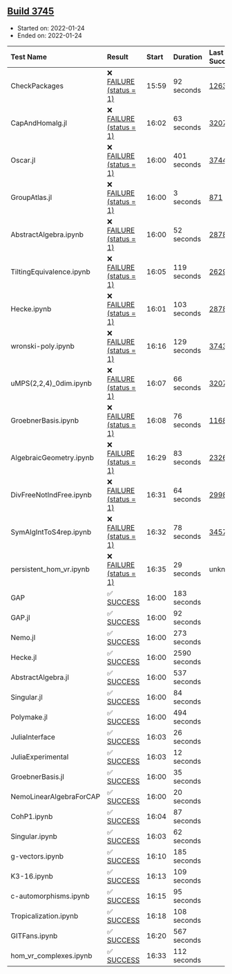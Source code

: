 ## [Build 3745](https://oscarci.mathematik.uni-kl.de/job/oscar-stable/3745/)

* Started on: 2022-01-24
* Ended on: 2022-01-24

| Test Name    | Result | Start | Duration | Last Success | First Failure |
|:-------------|:-------|:------|:---------|:-------------|:--------------|
| CheckPackages | ❌ [FAILURE (status = 1)](https://oscarci.mathematik.uni-kl.de/job/oscar-stable/3745/artifact/logs/build-3745/CheckPackages.log) | 15:59 | 92 seconds | [1263](https://oscarci.mathematik.uni-kl.de/job/oscar-stable/1263/) | [1264](https://oscarci.mathematik.uni-kl.de/job/oscar-stable/1264/) |
| CapAndHomalg.jl | ❌ [FAILURE (status = 1)](https://oscarci.mathematik.uni-kl.de/job/oscar-stable/3745/artifact/logs/build-3745/CapAndHomalg.jl.log) | 16:02 | 63 seconds | [3207](https://oscarci.mathematik.uni-kl.de/job/oscar-stable/3207/) | [3208](https://oscarci.mathematik.uni-kl.de/job/oscar-stable/3208/) |
| Oscar.jl | ❌ [FAILURE (status = 1)](https://oscarci.mathematik.uni-kl.de/job/oscar-stable/3745/artifact/logs/build-3745/Oscar.jl.log) | 16:00 | 401 seconds | [3744](https://oscarci.mathematik.uni-kl.de/job/oscar-stable/3744/) | [3745](https://oscarci.mathematik.uni-kl.de/job/oscar-stable/3745/) |
| GroupAtlas.jl | ❌ [FAILURE (status = 1)](https://oscarci.mathematik.uni-kl.de/job/oscar-stable/3745/artifact/logs/build-3745/GroupAtlas.jl.log) | 16:00 | 3 seconds | [871](https://oscarci.mathematik.uni-kl.de/job/oscar-stable/871/) | [872](https://oscarci.mathematik.uni-kl.de/job/oscar-stable/872/) |
| AbstractAlgebra.ipynb | ❌ [FAILURE (status = 1)](https://oscarci.mathematik.uni-kl.de/job/oscar-stable/3745/artifact/logs/build-3745/AbstractAlgebra.ipynb.log) | 16:00 | 52 seconds | [2878](https://oscarci.mathematik.uni-kl.de/job/oscar-stable/2878/) | [2879](https://oscarci.mathematik.uni-kl.de/job/oscar-stable/2879/) |
| TiltingEquivalence.ipynb | ❌ [FAILURE (status = 1)](https://oscarci.mathematik.uni-kl.de/job/oscar-stable/3745/artifact/logs/build-3745/TiltingEquivalence.ipynb.log) | 16:05 | 119 seconds | [2629](https://oscarci.mathematik.uni-kl.de/job/oscar-stable/2629/) | [2630](https://oscarci.mathematik.uni-kl.de/job/oscar-stable/2630/) |
| Hecke.ipynb | ❌ [FAILURE (status = 1)](https://oscarci.mathematik.uni-kl.de/job/oscar-stable/3745/artifact/logs/build-3745/Hecke.ipynb.log) | 16:01 | 103 seconds | [2878](https://oscarci.mathematik.uni-kl.de/job/oscar-stable/2878/) | [2879](https://oscarci.mathematik.uni-kl.de/job/oscar-stable/2879/) |
| wronski-poly.ipynb | ❌ [FAILURE (status = 1)](https://oscarci.mathematik.uni-kl.de/job/oscar-stable/3745/artifact/logs/build-3745/wronski-poly.ipynb.log) | 16:16 | 129 seconds | [3743](https://oscarci.mathematik.uni-kl.de/job/oscar-stable/3743/) | [3744](https://oscarci.mathematik.uni-kl.de/job/oscar-stable/3744/) |
| uMPS(2,2,4)_0dim.ipynb | ❌ [FAILURE (status = 1)](https://oscarci.mathematik.uni-kl.de/job/oscar-stable/3745/artifact/logs/build-3745/uMPS-2-2-4-_0dim.ipynb.log) | 16:07 | 66 seconds | [3207](https://oscarci.mathematik.uni-kl.de/job/oscar-stable/3207/) | [3208](https://oscarci.mathematik.uni-kl.de/job/oscar-stable/3208/) |
| GroebnerBasis.ipynb | ❌ [FAILURE (status = 1)](https://oscarci.mathematik.uni-kl.de/job/oscar-stable/3745/artifact/logs/build-3745/GroebnerBasis.ipynb.log) | 16:08 | 76 seconds | [1168](https://oscarci.mathematik.uni-kl.de/job/oscar-stable/1168/) | [1169](https://oscarci.mathematik.uni-kl.de/job/oscar-stable/1169/) |
| AlgebraicGeometry.ipynb | ❌ [FAILURE (status = 1)](https://oscarci.mathematik.uni-kl.de/job/oscar-stable/3745/artifact/logs/build-3745/AlgebraicGeometry.ipynb.log) | 16:29 | 83 seconds | [2326](https://oscarci.mathematik.uni-kl.de/job/oscar-stable/2326/) | [2327](https://oscarci.mathematik.uni-kl.de/job/oscar-stable/2327/) |
| DivFreeNotIndFree.ipynb | ❌ [FAILURE (status = 1)](https://oscarci.mathematik.uni-kl.de/job/oscar-stable/3745/artifact/logs/build-3745/DivFreeNotIndFree.ipynb.log) | 16:31 | 64 seconds | [2998](https://oscarci.mathematik.uni-kl.de/job/oscar-stable/2998/) | [2999](https://oscarci.mathematik.uni-kl.de/job/oscar-stable/2999/) |
| SymAlgIntToS4rep.ipynb | ❌ [FAILURE (status = 1)](https://oscarci.mathematik.uni-kl.de/job/oscar-stable/3745/artifact/logs/build-3745/SymAlgIntToS4rep.ipynb.log) | 16:32 | 78 seconds | [3457](https://oscarci.mathematik.uni-kl.de/job/oscar-stable/3457/) | [3458](https://oscarci.mathematik.uni-kl.de/job/oscar-stable/3458/) |
| persistent_hom_vr.ipynb | ❌ [FAILURE (status = 1)](https://oscarci.mathematik.uni-kl.de/job/oscar-stable/3745/artifact/logs/build-3745/persistent_hom_vr.ipynb.log) | 16:35 | 29 seconds | unknown | unknown |
| GAP | ✅ [SUCCESS](https://oscarci.mathematik.uni-kl.de/job/oscar-stable/3745/artifact/logs/build-3745/GAP.log) | 16:00 | 183 seconds |  |  |
| GAP.jl | ✅ [SUCCESS](https://oscarci.mathematik.uni-kl.de/job/oscar-stable/3745/artifact/logs/build-3745/GAP.jl.log) | 16:00 | 92 seconds |  |  |
| Nemo.jl | ✅ [SUCCESS](https://oscarci.mathematik.uni-kl.de/job/oscar-stable/3745/artifact/logs/build-3745/Nemo.jl.log) | 16:00 | 273 seconds |  |  |
| Hecke.jl | ✅ [SUCCESS](https://oscarci.mathematik.uni-kl.de/job/oscar-stable/3745/artifact/logs/build-3745/Hecke.jl.log) | 16:00 | 2590 seconds |  |  |
| AbstractAlgebra.jl | ✅ [SUCCESS](https://oscarci.mathematik.uni-kl.de/job/oscar-stable/3745/artifact/logs/build-3745/AbstractAlgebra.jl.log) | 16:00 | 537 seconds |  |  |
| Singular.jl | ✅ [SUCCESS](https://oscarci.mathematik.uni-kl.de/job/oscar-stable/3745/artifact/logs/build-3745/Singular.jl.log) | 16:00 | 84 seconds |  |  |
| Polymake.jl | ✅ [SUCCESS](https://oscarci.mathematik.uni-kl.de/job/oscar-stable/3745/artifact/logs/build-3745/Polymake.jl.log) | 16:00 | 494 seconds |  |  |
| JuliaInterface | ✅ [SUCCESS](https://oscarci.mathematik.uni-kl.de/job/oscar-stable/3745/artifact/logs/build-3745/JuliaInterface.log) | 16:03 | 26 seconds |  |  |
| JuliaExperimental | ✅ [SUCCESS](https://oscarci.mathematik.uni-kl.de/job/oscar-stable/3745/artifact/logs/build-3745/JuliaExperimental.log) | 16:03 | 12 seconds |  |  |
| GroebnerBasis.jl | ✅ [SUCCESS](https://oscarci.mathematik.uni-kl.de/job/oscar-stable/3745/artifact/logs/build-3745/GroebnerBasis.jl.log) | 16:00 | 35 seconds |  |  |
| NemoLinearAlgebraForCAP | ✅ [SUCCESS](https://oscarci.mathematik.uni-kl.de/job/oscar-stable/3745/artifact/logs/build-3745/NemoLinearAlgebraForCAP.log) | 16:00 | 20 seconds |  |  |
| CohP1.ipynb | ✅ [SUCCESS](https://oscarci.mathematik.uni-kl.de/job/oscar-stable/3745/artifact/logs/build-3745/CohP1.ipynb.log) | 16:04 | 87 seconds |  |  |
| Singular.ipynb | ✅ [SUCCESS](https://oscarci.mathematik.uni-kl.de/job/oscar-stable/3745/artifact/logs/build-3745/Singular.ipynb.log) | 16:03 | 62 seconds |  |  |
| g-vectors.ipynb | ✅ [SUCCESS](https://oscarci.mathematik.uni-kl.de/job/oscar-stable/3745/artifact/logs/build-3745/g-vectors.ipynb.log) | 16:10 | 185 seconds |  |  |
| K3-16.ipynb | ✅ [SUCCESS](https://oscarci.mathematik.uni-kl.de/job/oscar-stable/3745/artifact/logs/build-3745/K3-16.ipynb.log) | 16:13 | 109 seconds |  |  |
| c-automorphisms.ipynb | ✅ [SUCCESS](https://oscarci.mathematik.uni-kl.de/job/oscar-stable/3745/artifact/logs/build-3745/c-automorphisms.ipynb.log) | 16:15 | 95 seconds |  |  |
| Tropicalization.ipynb | ✅ [SUCCESS](https://oscarci.mathematik.uni-kl.de/job/oscar-stable/3745/artifact/logs/build-3745/Tropicalization.ipynb.log) | 16:18 | 108 seconds |  |  |
| GITFans.ipynb | ✅ [SUCCESS](https://oscarci.mathematik.uni-kl.de/job/oscar-stable/3745/artifact/logs/build-3745/GITFans.ipynb.log) | 16:20 | 567 seconds |  |  |
| hom_vr_complexes.ipynb | ✅ [SUCCESS](https://oscarci.mathematik.uni-kl.de/job/oscar-stable/3745/artifact/logs/build-3745/hom_vr_complexes.ipynb.log) | 16:33 | 112 seconds |  |  |
